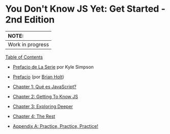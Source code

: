 # You Don't Know JS Yet: Get Started - 2nd Edition

| NOTE: |
| :--- |
| Work in progress |

[Table of Contents](toc.md)

* [Prefacio de La Serie](../prefacio.md) por Kyle Simpson

* [Prefacio](prefacio.md) (por [Brian Holt](https://twitter.com/holtbt))
* [Chapter 1: Qué es JavaScript?](ch1.md)
* [Chapter 2: Getting To Know JS](ch2.md)
* [Chapter 3: Exploring Deeper](ch3.md)
* [Chapter 4: The Rest](ch4.md)
* [Appendix A: Practice, Practice, Practice!](apA.md)
